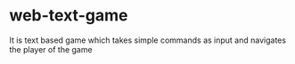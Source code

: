 # web-text-game
It is text based game which takes simple commands as input and navigates the player of the game

